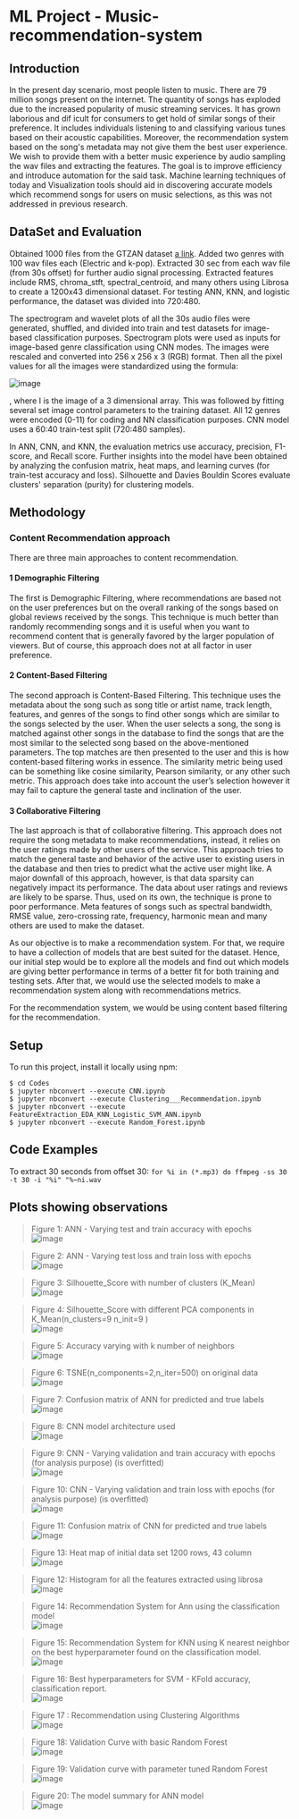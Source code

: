 # ML Project - Music-recommendation-system

## Introduction
In the present day scenario, most people listen to music. There are 79 million songs present on the internet. The quantity of songs has exploded due to the increased popularity of music streaming services. It has grown laborious and dif icult for consumers to get hold of similar songs of their preference. It includes individuals listening to and classifying various tunes based on their acoustic capabilities. Moreover, the recommendation system based on the song's metadata may not give them the best user experience. We wish to provide them with a better music experience by audio sampling the wav files and extracting the features. The goal is to improve efficiency and introduce automation for the said task. Machine learning techniques of today and Visualization tools should aid in discovering accurate models which recommend songs for users on music selections, as this was not addressed in previous research.

## DataSet and Evaluation
Obtained 1000 files from the GTZAN dataset [a link](https://www.kaggle.com/andradaolteanu/gtzan-dataset-music-genre-classification).
Added two genres with 100 wav files each (Electric and k-pop). Extracted 30 sec from each wav file (from 30s offset) for further audio signal processing. Extracted features include RMS, chroma_stft, spectral_centroid, and many others using Librosa to create a 1200x43 dimensional dataset. For testing ANN, KNN, and logistic performance, the dataset was divided into 720:480.

The spectrogram and wavelet plots of all the 30s audio files were generated, shuffled, and divided into train and test datasets for image-based classification purposes. 
Spectrogram plots were used as inputs for image-based genre classification using CNN modes. The images were rescaled and converted into 256 x 256 x 3 (RGB) format. Then all the pixel values for all the images were standardized using the formula: 

![image](https://user-images.githubusercontent.com/81826357/170856907-f4624929-ec0a-446b-a9f0-6f02f53ba267.png)

, where I is the image of a 3 dimensional array. This was followed by fitting several set image control parameters to the training dataset. All 12 genres were encoded (0-11) for coding and NN classification purposes. CNN model uses a 60:40 train-test split (720:480 samples).

In ANN, CNN, and KNN, the evaluation metrics use accuracy, precision, F1-score, and Recall score. 
Further insights into the model have been obtained by analyzing the confusion matrix, heat maps, and learning curves (for train-test accuracy and loss). Silhouette and Davies Bouldin Scores evaluate clusters' separation (purity) for clustering models.


## Methodology

### Content Recommendation approach

There are three main approaches to content recommendation. 

#### 1 Demographic Filtering

The first is Demographic Filtering, where recommendations are based not on the user preferences but on the overall ranking of the songs based on global reviews received by the songs. 
This technique is much better than randomly recommending songs and it is useful when you want to recommend content that is generally favored by the larger population of viewers. But of course, this approach does not at all factor in user preference. 

#### 2 Content-Based Filtering

The second approach is Content-Based Filtering. This technique uses the metadata about the song such as song title or artist name, track length, features, and genres of the songs to find other songs which are similar to the songs selected by the user. When the user selects a song, the song is matched against other songs in the database to find the songs that are the most similar to the selected song based on the above-mentioned parameters. The top matches are then presented to the user and this is how content-based filtering works in essence. The similarity metric being used can be something like cosine similarity, Pearson similarity, or any other such metric. This approach does take into account the user’s selection however it may fail to capture the general taste and inclination of the user. 

#### 3 Collaborative Filtering

The last approach is that of collaborative filtering. This approach does not require the song metadata to make recommendations, instead, it relies on the user ratings made by other users of the service. This approach tries to match the general taste and behavior of the active user to existing users in the database and then tries to predict what the active user might like. A major downfall of this approach, however, is that data sparsity can negatively impact its performance. The data about user ratings and reviews are likely to be sparse. Thus, used on its own, the technique is prone to poor performance.
Meta features of songs such as spectral bandwidth, RMSE value, zero-crossing rate, frequency, harmonic mean and many others are used to make the dataset.

As our objective is to make a recommendation system. For that, we require to have a collection of models that are best suited for the dataset. Hence, our initial step would be to explore all the models and find out which models are giving better performance in terms of a better fit for both training and testing sets. After that, we would use the selected models to make a recommendation system along with recommendations metrics.

For the recommendation system, we would be using content based filtering for the recommendation.


## Setup
To run this project, install it locally using npm:
```
$ cd Codes
$ jupyter nbconvert --execute CNN.ipynb
$ jupyter nbconvert --execute Clustering___Recommendation.ipynb
$ jupyter nbconvert --execute FeatureExtraction_EDA_KNN_Logistic_SVM_ANN.ipynb
$ jupyter nbconvert --execute Random_Forest.ipynb
```

## Code Examples
To extract 30 seconds from offset 30: `for %i in (*.mp3) do ffmpeg -ss 30 -t 30 -i "%i" "%~ni.wav`

## Plots showing observations
> Figure 1: ANN - Varying test and train accuracy with epochs <br />
![image](https://user-images.githubusercontent.com/81826357/170858268-6b368612-48c0-4edd-8d54-e8827e7d8951.png)

> Figure 2: ANN - Varying test loss and train loss with epochs <br />
![image](https://user-images.githubusercontent.com/81826357/170858266-ac19883e-c9a0-404b-9f00-f96b4aca9cb4.png)

> Figure 3: Silhouette_Score with number of clusters (K_Mean) <br />
![image](https://user-images.githubusercontent.com/81826357/170858263-c694b583-cc10-425a-b5ba-c1d37cf7ceed.png)

> Figure 4: Silhouette_Score with different PCA components in K_Mean(n_clusters=9 n_init=9 ) <br />
![image](https://user-images.githubusercontent.com/81826357/170858261-522b1414-48b6-42c4-bea5-14fdbea8538e.png)

> Figure 5: Accuracy varying with k number of neighbors <br />
![image](https://user-images.githubusercontent.com/81826357/170858258-5a68c299-dc6c-43fe-a5cf-1c3283035256.png)

> Figure 6: TSNE(n_components=2,n_iter=500) on original data <br />
![image](https://user-images.githubusercontent.com/81826357/170858253-156baaa2-452e-412b-910a-979b2e659059.png)

> Figure 7: Confusion matrix of ANN for predicted and true labels <br />
![image](https://user-images.githubusercontent.com/81826357/170858249-7f1934b1-108c-443b-b107-555e79aff67b.png)

> Figure 8: CNN model architecture used  <br />
![image](https://user-images.githubusercontent.com/81826357/170858246-60278427-86be-4de3-8290-ae6bea9bbb50.png)

> Figure 9: CNN - Varying validation and train accuracy with epochs (for analysis purpose) (is overfitted) <br />
![image](https://user-images.githubusercontent.com/81826357/170858241-54f7f43b-dadb-408e-9811-9097120e07ed.png)

> Figure 10: CNN - Varying validation and train loss with epochs (for analysis purpose) (is overfitted) <br />
![image](https://user-images.githubusercontent.com/81826357/170858237-e94c7df5-3e10-4c3b-936a-c7cb9ca7b4aa.png)

> Figure 11: Confusion matrix of CNN for predicted and true labels  <br />
![image](https://user-images.githubusercontent.com/81826357/170858187-ef265a79-835d-425e-93bc-45bae21e0489.png)

> Figure 13: Heat map of initial data set 1200 rows, 43 column <br />
![image](https://user-images.githubusercontent.com/81826357/170858190-ec4e1bf5-a9ad-45e3-8ad3-361e1911541a.png)

> Figure 12: Histogram for all the features extracted using librosa <br />
![image](https://user-images.githubusercontent.com/81826357/170858150-2a6e9e15-17c5-4126-a779-5865569665b7.png)

> Figure 14: Recommendation System for Ann using the classification model <br />
![image](https://user-images.githubusercontent.com/81826357/170858173-35eebea2-cfd1-40bd-8e06-b38b3ecec879.png)

> Figure 15: Recommendation System for KNN using K nearest neighbor on the best hyperparameter found on the classification model. <br />
![image](https://user-images.githubusercontent.com/81826357/170858138-ea7bc676-3e0b-4bc0-8e09-21e662aaab66.png)

> Figure 16: Best hyperparameters for SVM - KFold accuracy, classification report. <br />
![image](https://user-images.githubusercontent.com/81826357/170858129-0539c45b-7437-45e5-b3de-b02e798475c2.png)

> Figure 17 : Recommendation using Clustering Algorithms <br />
![image](https://user-images.githubusercontent.com/81826357/170858088-2029eebf-a2c8-4f1e-8a42-033651e72bcf.png)

> Figure 18: Validation Curve with basic Random Forest <br />
![image](https://user-images.githubusercontent.com/81826357/170858113-95d2623a-643b-48a4-b5ae-7ae90345c450.png)

> Figure 19: Validation curve with parameter tuned Random Forest <br />
![image](https://user-images.githubusercontent.com/81826357/170858106-416f307d-acb7-42b8-bd48-a3978556e64a.png)

> Figure 20: The model summary for ANN model <br />
![image](https://user-images.githubusercontent.com/81826357/170858100-d592aa48-b302-498a-a4e3-8406fcf8abad.png)
